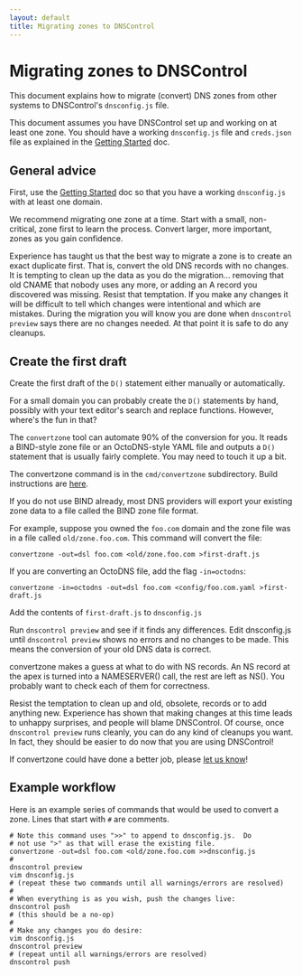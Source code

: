 ```yaml
---
layout: default
title: Migrating zones to DNSControl
---
```


# Migrating zones to DNSControl

This document explains how to migrate (convert) DNS zones from
other systems to DNSControl's `dnsconfig.js` file.

This document assumes you have DNSControl set up and working on at
least one zone.  You should have a working `dnsconfig.js` file and
`creds.json` file as explained in the
[Getting Started]({{site.github.url}}/getting-started) doc.

## General advice

First, use the
[Getting Started]({{site.github.url}}/getting-started) doc
so that you have a working `dnsconfig.js` with at least one domain.

We recommend migrating one zone at a time. Start with a small,
non-critical, zone first to learn the process.  Convert larger,
more important, zones as you gain confidence.

Experience has taught us that the best way to migrate a zone is
to create an exact duplicate first. That is, convert the old DNS records
with no changes.  It is tempting to clean up the data as you do the migration...
removing that old CNAME that nobody uses any more, or adding an
A record you discovered was missing. Resist that temptation.  If you make any
changes it will be difficult to tell which changes were intentional
and which are mistakes. During the migration you will know you are done
when `dnscontrol preview` says there are no changes needed. At that
point it is safe to do any cleanups.

## Create the first draft

Create the first draft of the `D()` statement either manually or
automatically.

For a small domain you can probably create the `D()` statements by
hand, possibly with your text editor's search and replace functions.
However, where's the fun in that?

The `convertzone` tool can automate 90% of the conversion for you. It
reads a BIND-style zone file or an OctoDNS-style YAML file and outputs a `D()` statement
that is usually fairly complete. You may need to touch it up a bit.

The convertzone command is in the `cmd/convertzone` subdirectory.
Build instructions are
[here](https://github.com/StackExchange/dnscontrol/blob/master/cmd/convertzone/README.md).

If you do not use BIND already, most DNS providers will export your
existing zone data to a file called the BIND zone file format.

For example, suppose you owned the `foo.com` domain and the zone file
was in a file called `old/zone.foo.com`. This command will convert the file:

    convertzone -out=dsl foo.com <old/zone.foo.com >first-draft.js

If you are converting an OctoDNS file, add the flag `-in=octodns`:

    convertzone -in=octodns -out=dsl foo.com <config/foo.com.yaml >first-draft.js

Add the contents of `first-draft.js` to `dnsconfig.js`

Run `dnscontrol preview` and see if it finds any differences.
Edit dnsconfig.js until `dnscontrol preview` shows no errors and
no changes to be made. This means the conversion of your old DNS
data is correct.

convertzone makes a guess at what to do with NS records.
An NS record at the apex is turned into a NAMESERVER() call, the
rest are left as NS().  You probably want to check each of them for
correctness.

Resist the temptation to clean up and old, obsolete, records or to
add anything new. Experience has shown that making changes at this
time leads to unhappy surprises, and people will blame DNSControl.
Of course, once `dnscontrol preview` runs cleanly, you can do any
kind of cleanups you want.  In fact, they should be easier to do
now that you are using DNSControl!

If convertzone could have done a better job, please
[let us know](https://github.com/StackExchange/dnscontrol/issues)!

## Example workflow

Here is an example series of commands that would be used
to convert a zone. Lines that start with `#` are comments.

    # Note this command uses ">>" to append to dnsconfig.js.  Do
    # not use ">" as that will erase the existing file.
    convertzone -out=dsl foo.com <old/zone.foo.com >>dnsconfig.js
    #
    dnscontrol preview
    vim dnsconfig.js
    # (repeat these two commands until all warnings/errors are resolved)
    #
    # When everything is as you wish, push the changes live:
    dnscontrol push
    # (this should be a no-op)
    #
    # Make any changes you do desire:
    vim dnsconfig.js
    dnscontrol preview
    # (repeat until all warnings/errors are resolved)
    dnscontrol push